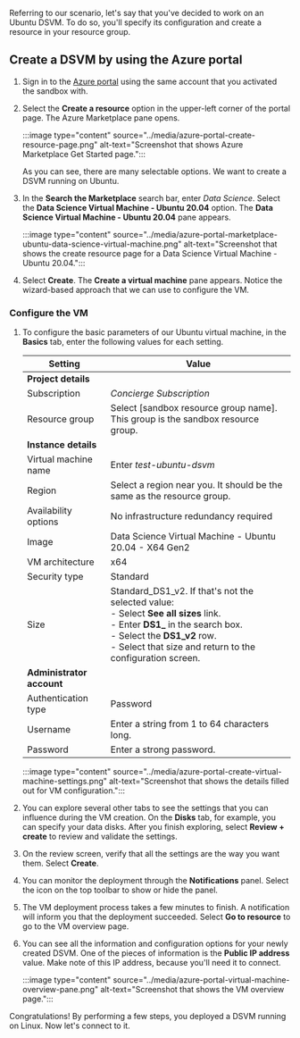 Referring to our scenario, let's say that you've decided to work on an Ubuntu DSVM. To do so, you'll specify its configuration and create a resource in your resource group.

## Create a DSVM by using the Azure portal

1. Sign in to the [Azure portal](https://portal.azure.com/learn.docs.microsoft.com?azure-portal=true) using the same account that you activated the sandbox with.

1. Select the **Create a resource** option in the upper-left corner of the portal page. The Azure Marketplace pane opens.

    :::image type="content" source="../media/azure-portal-create-resource-page.png" alt-text="Screenshot that shows Azure Marketplace Get Started page.":::

    As you can see, there are many selectable options. We want to create a DSVM running on Ubuntu.

1. In the **Search the Marketplace** search bar, enter *Data Science*. Select the **Data Science Virtual Machine - Ubuntu 20.04** option. The **Data Science Virtual Machine - Ubuntu 20.04** pane appears.

    :::image type="content" source="../media/azure-portal-marketplace-ubuntu-data-science-virtual-machine.png" alt-text="Screenshot that shows the create resource page for a Data Science Virtual Machine - Ubuntu 20.04.":::

1. Select **Create**. The **Create a virtual machine** pane appears. Notice the wizard-based approach that we can use to configure the VM.

### Configure the VM

1. To configure the basic parameters of our Ubuntu virtual machine, in the **Basics** tab, enter the following values for each setting.

    | Setting | Value |
    | --- | --- |
    | **Project details**| |
    | Subscription | *Concierge Subscription* |
    | Resource group | Select <rgn>[sandbox resource group name]</rgn>. This group is the sandbox resource group. |
    | **Instance details**| |
    | Virtual machine name | Enter *test-ubuntu-dsvm* |
    | Region | Select a region near you. It should be the same as the resource group. |
    | Availability options | No infrastructure redundancy required |
    | Image | Data Science Virtual Machine - Ubuntu 20.04 - X64 Gen2 |
    | VM architecture | x64 |
    | Security type | Standard |
    | Size | Standard_DS1_v2. If that's not the selected value: <br> - Select **See all sizes** link. <br> - Enter **DS1\_** in the search box. <br> - Select the **DS1\_v2** row. <br> - Select that size and return to the configuration screen. |
    | **Administrator account**| |
    | Authentication type | Password |
    | Username | Enter a string from 1 to 64 characters long. |
    | Password | Enter a strong password. |

    :::image type="content" source="../media/azure-portal-create-virtual-machine-settings.png" alt-text="Screenshot that shows the details filled out for VM configuration.":::

1. You can explore several other tabs to see the settings that you can influence during the VM creation. On the **Disks** tab, for example, you can specify your data disks. After you finish exploring, select **Review + create** to review and validate the settings.

1. On the review screen, verify that all the settings are the way you want them. Select **Create**.

1. You can monitor the deployment through the **Notifications** panel. Select the icon on the top toolbar to show or hide the panel.

1. The VM deployment process takes a few minutes to finish. A notification will inform you that the deployment succeeded. Select **Go to resource** to go to the VM overview page.

1. You can see all the information and configuration options for your newly created DSVM. One of the pieces of information is the **Public IP address** value. Make note of this IP address, because you'll need it to connect.

    :::image type="content" source="../media/azure-portal-virtual-machine-overview-pane.png" alt-text="Screenshot that shows the VM overview page.":::

Congratulations! By performing a few steps, you deployed a DSVM running on Linux. Now let's connect to it.
